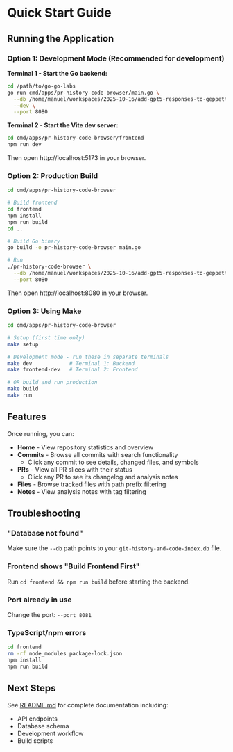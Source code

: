 # Quick Start Guide

## Running the Application

### Option 1: Development Mode (Recommended for development)

**Terminal 1 - Start the Go backend:**
```bash
cd /path/to/go-go-labs
go run cmd/apps/pr-history-code-browser/main.go \
  --db /home/manuel/workspaces/2025-10-16/add-gpt5-responses-to-geppetto/geppetto/ttmp/2025-10-23/git-history-and-code-index.db \
  --dev \
  --port 8080
```

**Terminal 2 - Start the Vite dev server:**
```bash
cd cmd/apps/pr-history-code-browser/frontend
npm run dev
```

Then open http://localhost:5173 in your browser.

### Option 2: Production Build

```bash
cd cmd/apps/pr-history-code-browser

# Build frontend
cd frontend
npm install
npm run build
cd ..

# Build Go binary
go build -o pr-history-code-browser main.go

# Run
./pr-history-code-browser \
  --db /home/manuel/workspaces/2025-10-16/add-gpt5-responses-to-geppetto/geppetto/ttmp/2025-10-23/git-history-and-code-index.db \
  --port 8080
```

Then open http://localhost:8080 in your browser.

### Option 3: Using Make

```bash
cd cmd/apps/pr-history-code-browser

# Setup (first time only)
make setup

# Development mode - run these in separate terminals
make dev            # Terminal 1: Backend
make frontend-dev   # Terminal 2: Frontend

# OR build and run production
make build
make run
```

## Features

Once running, you can:

- **Home** - View repository statistics and overview
- **Commits** - Browse all commits with search functionality
  - Click any commit to see details, changed files, and symbols
- **PRs** - View all PR slices with their status
  - Click any PR to see its changelog and analysis notes
- **Files** - Browse tracked files with path prefix filtering
- **Notes** - View analysis notes with tag filtering

## Troubleshooting

### "Database not found"
Make sure the `--db` path points to your `git-history-and-code-index.db` file.

### Frontend shows "Build Frontend First"
Run `cd frontend && npm run build` before starting the backend.

### Port already in use
Change the port: `--port 8081`

### TypeScript/npm errors
```bash
cd frontend
rm -rf node_modules package-lock.json
npm install
npm run build
```

## Next Steps

See [README.md](README.md) for complete documentation including:
- API endpoints
- Database schema
- Development workflow
- Build scripts

